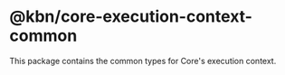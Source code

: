 # @kbn/core-execution-context-common

This package contains the common types for Core's execution context.

